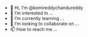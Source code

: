 - 👋 Hi, I’m @komireddychandureddy
- 👀 I’m interested in ...
- 🌱 I’m currently learning ...
- 💞️ I’m looking to collaborate on ...
- 📫 How to reach me ...

<!---
komireddychandureddy/komireddychandureddy is a ✨ special ✨ repository because its `README.md` (this file) appears on your GitHub profile.
You can click the Preview link to take a look at your changes.
--->
